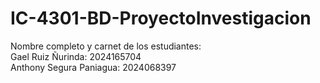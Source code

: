 # IC-4301-BD-ProyectoInvestigacion
Nombre completo y carnet de los estudiantes:  
Gael Ruiz Ñurinda: 2024165704  
Anthony Segura Paniagua: 2024068397 
